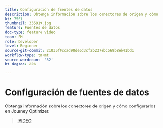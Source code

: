 ```yaml
---
title: Configuración de fuentes de datos
description: Obtenga información sobre los conectores de origen y cómo configurarlos en Journey Optimizer.
kt: 7561
thumbnail: 335919.jpg
feature: Fuentes de datos
doc-type: feature video
team: PM
role: Developer
level: Beginner
source-git-commit: 21035f9ccad90de5d3cf2b237ebc569b8eb41bd1
workflow-type: tm+mt
source-wordcount: '32'
ht-degree: 25%

---
```



# Configuración de fuentes de datos

Obtenga información sobre los conectores de origen y cómo configurarlos en Journey Optimizer.

>[!VIDEO](https://video.tv.adobe.com/v/335919?quality=12)

